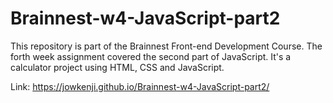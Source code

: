 # Brainnest-w4-JavaScript-part2
This repository is part of the Brainnest Front-end Development Course. The forth week assignment covered the second part of JavaScript.
It's a calculator project using HTML, CSS and JavaScript.

Link: https://jowkenji.github.io/Brainnest-w4-JavaScript-part2/
